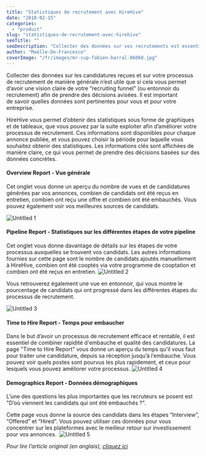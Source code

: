 ```yaml
---
title: "Statistiques de recrutement avec HireHive"
date: "2018-02-15"
categories:
  - "produit"
slug: "statistiques-de-recrutement-avec-hirehive"
seoTitle: ""
seoDescription: "Collecter des données sur vos recrutements est essentiel pour vous permettre d'améliorer vos processus et prendre des décisions. HireHive peut vous aider."
author: "Maëlle-De-Francesco"
coverImage: "/fr/images/mr-cup-fabien-barral-86068.jpg"
---
```


Collecter des données sur les candidatures reçues et sur votre processus de recrutement de manière générale n’est utile que si cela vous permet d’avoir une vision claire de votre “recruiting funnel” (ou entonnoir du recrutement) afin de prendre des décisions avisées. Il est important de savoir quelles données sont pertinentes pour vous et pour votre entreprise.

HireHive vous permet d’obtenir des statistiques sous forme de graphiques et de tableaux, que vous pouvez par la suite exploiter afin d’améliorer votre processus de recrutement. Ces informations sont disponibles pour chaque annonce publiée, et vous pouvez choisir la période pour laquelle vous souhaitez obtenir des statistiques. Les informations clés sont affichées de manière claire, ce qui vous permet de prendre des décisions basées sur des données concrètes.

#### **Overview Report - Vue générale**

Cet onglet vous donne un aperçu du nombre de vues et de candidatures générées par vos annonces, combien de candidats ont été reçus en entretien, combien ont reçu une offre et combien ont été embauchés. Vous pouvez également voir vos meilleures sources de candidats.

![Untitled 1](/fr/images/Untitled-1.png)

#### **Pipeline Report - Statistiques sur les différentes étapes de votre pipeline**

Cet onglet vous donne davantage de détails sur les étapes de votre processus auxquelles se trouvent vos candidats. Les autres informations fournies sur cette page sont le nombre de candidats ajoutés manuellement à HireHive, combien ont été cooptés via votre programme de cooptation et combien ont été reçus en entretien. ![Untitled 2](/fr/images/Untitled-2.png)

Vous retrouverez également une vue en entonnoir, qui vous montre le pourcentage de candidats qui ont progressé dans les différentes étapes du processus de recrutement.

![Untitled 3](/fr/images/Untitled-3.png)

#### **Time to Hire Report - Temps pour embaucher**

Dans le but d’avoir un processus de recrutement efficace et rentable, il est essentiel de combiner rapidité d'embauche et qualité des candidatures. La page "Time to Hire Report" vous donne un aperçu du temps qu'il vous faut pour traiter une candidature, depuis sa réception jusqu’à l’embauche. Vous pouvez voir quels postes sont pourvus les plus rapidement, et ceux pour lesquels vous pouvez améliorer votre processus. ![Untitled 4](/fr/images/Untitled-4.png)

#### Demographics Report - Données démographiques

L’une des questions les plus importantes que les recruteurs se posent est "D’où viennent les candidats qui ont été embauchés ?".

Cette page vous donne la source des candidats dans les étapes “Interview”, “Offered” et “Hired”. Vous pouvez utiliser ces données pour vous concentrer sur les plateformes avec le meilleur retour sur investissement pour vos annonces.  ![Untitled 5](/fr/images/Untitled-5.png)

_Pour lire l’article original (en anglais), [cliquez ici](https://hirehive.com/hirehive-recruiting-reports/)_
